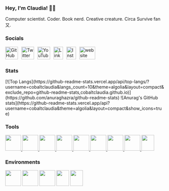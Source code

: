 ### Hey, I'm Claudia! 🤘🏽
Computer scientist. Coder. Book nerd. Creative creature. Circa Survive fan又.

<h3 align="left">Socials</h3>
<a href="https://github.com/cobaltclaudia"><img src="https://cdn.worldvectorlogo.com/logos/github-icon-1.svg" title="GitHub" width="40" height="40"></a>
&ensp;<a href="https://twitter.com/cobaltclaudia"><img src="https://cdn.worldvectorlogo.com/logos/twitter-6.svg" title="Twitter" width="40" height="40"></a>
&ensp;<a href="https://www.youtube.com/channel/UCgN1TkNGDC5ki1WSkIpISFA"><img src="https://cdn.worldvectorlogo.com/logos/youtube-icon.svg" title="YouTube" width="40" height="40"></a>
&ensp;<a href="https://www.linkedin.com/in/cobaltclaudia/"><img src="https://cdn.worldvectorlogo.com/logos/linkedin-icon-2.svg" title="Linkedin" width="30" height="40"></a>
&ensp;<a href="https://www.instagram.com/cobaltclaudia__"><img src="https://cdn.worldvectorlogo.com/logos/instagram-5.svg" title="Instagram" width="30" height="40"></a>
&ensp;<a href="https://cobaltclaudia.github.io"><img src='https://cdn.jsdelivr.net/npm/simple-icons@3.0.1/icons/icloud.svg' alt='website' width='50' height="40"></a>

<h3 align="left">Stats</h3>
[![Top Langs](https://github-readme-stats.vercel.app/api/top-langs/?username=cobaltclaudia&langs_count=10&theme=algolia&layout=compact&exclude_repo=github-readme-stats,cobaltclaudia.github.io)](https://github.com/anuraghazra/github-readme-stats)
![Anurag's GitHub stats](https://github-readme-stats.vercel.app/api?username=cobaltclaudia&theme=algolia&layout=compact&show_icons=true)

<h3 align="left">Tools</h3>
<p align="left"><a href="https://aws.amazon.com/" target="_blank" rel="noreferrer"><img src="https://cdn.jsdelivr.net/gh/devicons/devicon/icons/amazonwebservices/amazonwebservices-original.svg" width="50" height="50"/> </a>
<a href="https://www.heroku.com/" ><img src="https://cdn.jsdelivr.net/gh/devicons/devicon/icons/heroku/heroku-plain.svg" width="50" height="50"> </a>
<a href="https://www.mysql.com/" ><img src="https://cdn.jsdelivr.net/gh/devicons/devicon/icons/mysql/mysql-original-wordmark.svg" width="50" height="50"> </a>
<a href="https://www.raspberrypi.org/" ><img src="https://cdn.jsdelivr.net/gh/devicons/devicon/icons/raspberrypi/raspberrypi-original.svg" width="50" height="50"> </a>
<a href="https://azure.microsoft.com/en-us/" ><img src="https://cdn.jsdelivr.net/gh/devicons/devicon/icons/azure/azure-original.svg" width="50" height="50"> </a>
<a href="https://www.mongodb.com/" ><img src="https://cdn.jsdelivr.net/gh/devicons/devicon/icons/mongodb/mongodb-original-wordmark.svg" width="50" height="50"> </a>
<a href="https://www.docker.com/" ><img src="https://cdn.jsdelivr.net/gh/devicons/devicon/icons/docker/docker-plain.svg" width="50" height="50"> </a>
<a href="https://www.oracle.com/index.html" ><img src="https://cdn.jsdelivr.net/gh/devicons/devicon/icons/oracle/oracle-original.svg" width="50" height="50"> </a>
<a href="https://spring.io/" ><img src="https://cdn.jsdelivr.net/gh/devicons/devicon/icons/spring/spring-original.svg" width="40" height="50"> </a>

<h3 align="left">Environments</h3>
<img src="https://cdn.jsdelivr.net/gh/devicons/devicon/icons/apple/apple-original.svg" width="50" height="50"/> </a>
<img src="https://cdn.jsdelivr.net/gh/devicons/devicon/icons/fedora/fedora-original.svg" width="50" height="50"/> </a>
<img src="https://cdn.jsdelivr.net/gh/devicons/devicon/icons/ubuntu/ubuntu-plain.svg" width="50" height="50"/> </a>
<img src="https://cdn.jsdelivr.net/gh/devicons/devicon/icons/windows8/windows8-original.svg" width="40" height="50"/> </a>
<img src="https://cdn.jsdelivr.net/gh/devicons/devicon/icons/centos/centos-original.svg" width="40" height="50"/> </a>
          